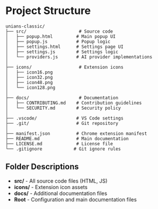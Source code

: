 # Project Structure

```
unians-classic/
├── src/                    # Source code
│   ├── popup.html         # Main popup UI
│   ├── popup.js           # Popup logic
│   ├── settings.html      # Settings page UI
│   ├── settings.js        # Settings logic
│   └── providers.js       # AI provider implementations
│
├── icons/                  # Extension icons
│   ├── icon16.png
│   ├── icon32.png
│   ├── icon48.png
│   └── icon128.png
│
├── docs/                   # Documentation
│   ├── CONTRIBUTING.md    # Contribution guidelines
│   └── SECURITY.md        # Security policy
│
├── .vscode/               # VS Code settings
├── .git/                  # Git repository
│
├── manifest.json          # Chrome extension manifest
├── README.md              # Main documentation
├── LICENSE.md             # License file
└── .gitignore            # Git ignore rules
```

## Folder Descriptions

-   **src/** - All source code files (HTML, JS)
-   **icons/** - Extension icon assets
-   **docs/** - Additional documentation files
-   **Root** - Configuration and main documentation files
